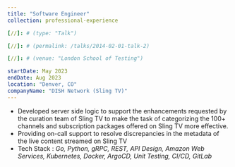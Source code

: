 ```yaml
---
title: "Software Engineer"
collection: professional-experience

[//]: # (type: "Talk")

[//]: # (permalink: /talks/2014-02-01-talk-2)

[//]: # (venue: "London School of Testing")

startDate: May 2023
endDate: Aug 2023
location: "Denver, CO"
companyName: "DISH Network (Sling TV)"
---
```


<ul>
    <li>Developed server side logic to support the enhancements requested by the curation team of Sling TV to make the task of categorizing the 100+ channels and subscription packages offered on Sling TV more effective.</li>
    <li>Providing on-call support to resolve discrepancies in the metadata of the live content streamed on Sling TV</li>
    <li>Tech Stack : <i>Go, Python, gRPC, REST, API Design, Amazon Web Services, Kubernetes, Docker, ArgoCD, Unit Testing, CI/CD, GitLab</i></li>
</ul>